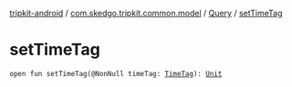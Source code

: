 [tripkit-android](../../index.md) / [com.skedgo.tripkit.common.model](../index.md) / [Query](index.md) / [setTimeTag](./set-time-tag.md)

# setTimeTag

`open fun setTimeTag(@NonNull timeTag: `[`TimeTag`](../-time-tag/index.md)`): `[`Unit`](https://kotlinlang.org/api/latest/jvm/stdlib/kotlin/-unit/index.html)